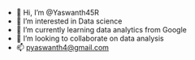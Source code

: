 - 👋 Hi, I’m @Yaswanth45R
- 👀 I’m interested in Data science 
- 🌱 I’m currently learning data analytics from Google 
- 💞️ I’m looking to collaborate on data analysis 
- 📫 pyaswanth4@gmail.com

<!---
Yaswanth45R/Yaswanth45R is a ✨ special ✨ repository because its `README.md` (this file) appears on your GitHub profile.
You can click the Preview link to take a look at your changes.
--->
